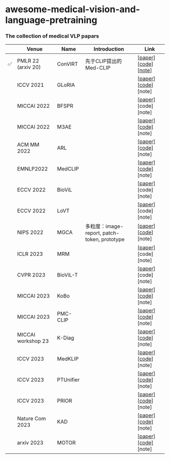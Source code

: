 # awesome-medical-vision-and-language-pretraining
### The collection of medical VLP papars



|| Venue | Name | Introduction                                              | Link                 | 
|---| ------ | ---- | ------------------------------------------------------------ | -------------------- | 
| ✅      | PMLR 22 (arxiv 20)| ConVIRT| 先于CLIP提出的Med-CLIP |[[paper](https://arxiv.org/pdf/2010.00747.pdf)] [[code](https://github.com/edreisMD/ConVIRT-pytorch)] [[note](https://zhuanlan.zhihu.com/p/581793182)] | 
|         | ICCV 2021  | GLoRIA |    |[[paper](https://openaccess.thecvf.com/content/ICCV2021/papers/Huang_GLoRIA_A_Multimodal_Global-Local_Representation_Learning_Framework_for_Label-Efficient_Medical_ICCV_2021_paper.pdf)] [[code](https://github.com/marshuang80/gloria)] [note] | 
|         | MICCAI 2022 | BFSPR |    |[[paper]](https://arxiv.org/pdf/2205.07139.pdf) [code][note] | 
|         | MICCAI 2022 | M3AE |    |[[paper]](https://arxiv.org/pdf/2209.07098.pdf ) [[code]](https://github.com/zhjohnchan/M3AE) [note] | 
|         | ACM MM 2022| ARL  | |[[paper]](https://arxiv.org/pdf/2209.07118.pdf) [[code]]( https://github.com/zhjohnchan/ARL) [note] | 
|         | EMNLP2022| MedCLIP |  |[[paper]](https://arxiv.org/pdf/2210.10163.pdf) [[code]](https://github.com/RyanWangZf/MedCLIP) [note] | 
|         | ECCV 2022| BioViL  |  |[[paper]](https://arxiv.org/pdf/2204.09817.pdf) [code][note] | 
|         | ECCV 2022| LoVT  |  |[[paper]](https://arxiv.org/pdf/2112.02889.pdf) [code][note] |
|         | NIPS 2022| MGCA  |  多粒度：image-report, patch-token, prototype|[[paper](https://arxiv.org/pdf/2210.06044.pdf)] [[code](https://github.com/HKU-MedAI/MGCA)] [note] | 
|         |ICLR 2023| MRM  |  |[[paper]](https://openreview.net/pdf?id=w-x7U26GM7j) [code][note] | 
|         |CVPR 2023| BioViL-T |  |[[paper]](https://arxiv.org/pdf/2301.04558.pdf) [code][note] | 
|         |MICCAI 2023| KoBo |  |[[paper](https://arxiv.org/pdf/2307.07246.pdf)] [[code](https://github.com/ChenXiaoFei-CS/KoBo)] [note] | 
|         |MICCAI 2023| PMC-CLIP |  |[[paper](https://aps.arxiv.org/pdf/2303.07240.pdf)] [[code](https://github.com/WeixiongLin/PMC-CLIP)] [note] | 
|         |MICCAI workshop 23| K-Diag |  |[[paper](https://arxiv.org/pdf/2302.11557.pdf)] [[code](https://github.com/MediaBrain-SJTU/K-Diag)] [note] | 
|         |ICCV 2023|MedKLIP |  |[[paper](https://arxiv.org/pdf/2301.02228.pdf)] [[code](https://github.com/MediaBrain-SJTU/MedKLIP)] [note] | 
|         |ICCV 2023|PTUnifier|  |[[paper](https://arxiv.org/pdf/2302.08958.pdf)] [[code](https://github.com/zhjohnchan/PTUnifier)] [note] | 
|         |ICCV 2023|PRIOR|  |[[paper](https://arxiv.org/pdf/2307.12577.pdf)] [[code](https://github.com/QtacierP/PRIOR)] [note] | 
|         |Nature Com 2023|KAD |  |[[paper]](https://arxiv.org/pdf/2302.14042.pdf) [[code]](https://github.com/xiaoman-zhang/KAD) [note] | 
|         |arxiv 2023| MOTOR |  |[[paper]](https://arxiv.org/pdf/2304.14204.pdf) [[code]](https://github.com/chenzcv7/MOTOR) [note] | 






                                   

